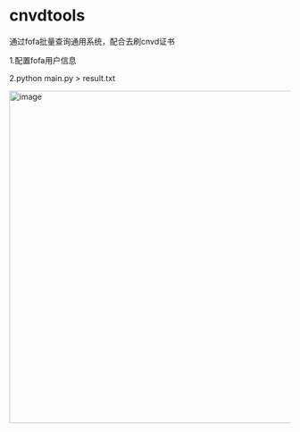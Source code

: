 # cnvdtools
通过fofa批量查询通用系统，配合去刷cnvd证书

1.配置fofa用户信息

2.python main.py > result.txt

<img width="596" alt="image" src="https://github.com/user-attachments/assets/b2180e70-d146-42be-bad1-8bccf6c38942">
